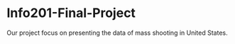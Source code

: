 # Info201-Final-Project

Our project focus on presenting the data of mass shooting in United States.
